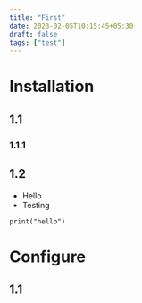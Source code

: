 ```yaml
---
title: "First"
date: 2023-02-05T10:15:45+05:30
draft: false
tags: ["test"]
---
```


# Installation
## 1.1
### 1.1.1
## 1.2
- Hello
- Testing
```
print("hello")
```

# Configure
## 1.1